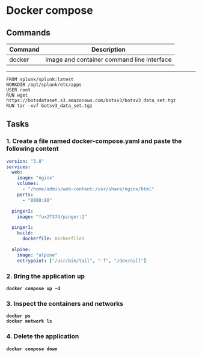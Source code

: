 # Docker compose
## Commands
| Command | Description |
| --- | --- |
| docker | image and container command line interface |
---
```
FROM splunk/splunk:latest
WORKDIR /opt/splunk/etc/apps
USER root
RUN wget https://botsdataset.s3.amazonaws.com/botsv3/botsv3_data_set.tgz
RUN tar -xvf botsv3_data_set.tgz
```
## Tasks
### 1. Create a file named **docker-compose.yaml** and paste the following content
```yaml
version: "3.8"
services:
  web:
    image: "nginx"
    volumes:
      - "/home/admin/web-content:/usr/share/nginx/html"
    ports:
      - "8080:80"

  pinger2:
    image: "fox27374/pinger:2"

  pinger1:
    build:
      dockerfile: Dockerfile1

  alpine:
    image: "alpine"
    entrypoint: ["/usr/bin/tail", "-f", "/dev/null"]
```

### 2. Bring the application up
**`docker compose up -d`**  

### 3. Inspect the containers and networks
**`docker ps`**\
**`docker network ls`**

### 4. Delete the application
**`docker compose down`**

